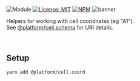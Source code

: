 ![Module](https://img.shields.io/badge/%40platform-cell.coord-%23EA4E7E.svg)
[![License: MIT](https://img.shields.io/badge/license-MIT-blue.svg)](https://opensource.org/licenses/MIT)
[![NPM](https://img.shields.io/npm/v/@platform/cell.coord.svg?colorB=blue&style=flat)](https://www.npmjs.com/package/@platform/cell.coord)
![banner](https://user-images.githubusercontent.com/185555/66693573-dd4e6580-ed06-11e9-8e81-1de7077a5bca.png)

Helpers for working with cell cooridnates (eg "A1").  
See [@platform/cell.schema](../cell.schema) for URI details.

<p>&nbsp;</p>

## Setup

    yarn add @platform/cell.coord

<p>&nbsp;</p>
<p>&nbsp;</p>
